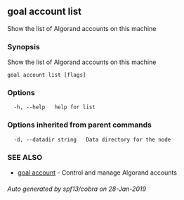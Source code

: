 ## goal account list

Show the list of Algorand accounts on this machine

### Synopsis

Show the list of Algorand accounts on this machine

```
goal account list [flags]
```

### Options

```
  -h, --help   help for list
```

### Options inherited from parent commands

```
  -d, --datadir string   Data directory for the node
```

### SEE ALSO

* [goal account](goal_account.md)	 - Control and manage Algorand accounts

###### Auto generated by spf13/cobra on 28-Jan-2019

